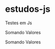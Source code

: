 # estudos-js
 Testes em Js

<a href="https://leonardokremer2006.github.io/estudos-js/dom1" target='_blank' style='text-decoration:none'>Somando Valores</a>

<a href="https://www.youtube.com/" target='_blank' style='text-decoration:none'>Somando Valores</a>
